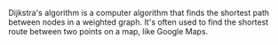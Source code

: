 Dijkstra's algorithm is a computer algorithm that finds the shortest path between nodes in a weighted graph. It's often used to find the shortest route between two points on a map, like Google Maps. 
